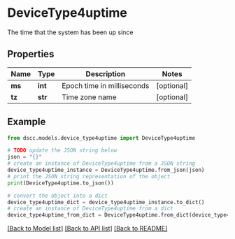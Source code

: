 # DeviceType4uptime

The time that the system has been up since

## Properties

Name | Type | Description | Notes
------------ | ------------- | ------------- | -------------
**ms** | **int** | Epoch time in milliseconds | [optional] 
**tz** | **str** | Time zone name | [optional] 

## Example

```python
from dscc.models.device_type4uptime import DeviceType4uptime

# TODO update the JSON string below
json = "{}"
# create an instance of DeviceType4uptime from a JSON string
device_type4uptime_instance = DeviceType4uptime.from_json(json)
# print the JSON string representation of the object
print(DeviceType4uptime.to_json())

# convert the object into a dict
device_type4uptime_dict = device_type4uptime_instance.to_dict()
# create an instance of DeviceType4uptime from a dict
device_type4uptime_from_dict = DeviceType4uptime.from_dict(device_type4uptime_dict)
```
[[Back to Model list]](../README.md#documentation-for-models) [[Back to API list]](../README.md#documentation-for-api-endpoints) [[Back to README]](../README.md)


